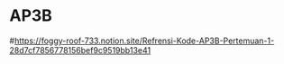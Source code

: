 # AP3B

#https://foggy-roof-733.notion.site/Refrensi-Kode-AP3B-Pertemuan-1-28d7cf7856778156bef9c9519bb13e41

